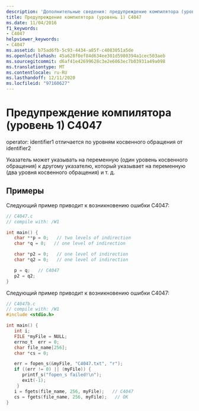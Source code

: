 ```yaml
---
description: 'Дополнительные сведения: предупреждение компилятора (уровень 1) C4047'
title: Предупреждение компилятора (уровень 1) C4047
ms.date: 11/04/2016
f1_keywords:
- C4047
helpviewer_keywords:
- C4047
ms.assetid: b75ad6fb-5c93-4434-a85f-c4083051a5de
ms.openlocfilehash: 45a628f0ef84d634ee301d5980394a1cec503aeb
ms.sourcegitcommit: d6af41e42699628c3e2e6063ec7b03931a49a098
ms.translationtype: MT
ms.contentlocale: ru-RU
ms.lasthandoff: 12/11/2020
ms.locfileid: "97160627"
---
```

# <a name="compiler-warning-level-1-c4047"></a>Предупреждение компилятора (уровень 1) C4047

operator: identifier1 отличается по уровням косвенного обращения от identifier2

Указатель может указывать на переменную (один уровень косвенного обращения) к другому указателю, который указывает на переменную (два уровня косвенного обращения) и т. д.

## <a name="examples"></a>Примеры

Следующий пример приводит к возникновению ошибки C4047:

```c
// C4047.c
// compile with: /W1

int main() {
   char **p = 0;   // two levels of indirection
   char *q = 0;   // one level of indirection

   char *p2 = 0;   // one level of indirection
   char *q2 = 0;   // one level of indirection

   p = q;   // C4047
   p2 = q2;
}
```

Следующий пример приводит к возникновению ошибки C4047:

```c
// C4047b.c
// compile with: /W1
#include <stdio.h>

int main() {
   int i;
   FILE *myFile = NULL;
   errno_t  err = 0;
   char file_name[256];
   char *cs = 0;

   err = fopen_s(&myFile, "C4047.txt", "r");
   if ((err != 0) || (myFile)) {
      printf_s("fopen_s failed!\n");
      exit(-1);
    }
   i = fgets(file_name, 256, myFile);   // C4047
   cs = fgets(file_name, 256, myFile);   // OK
}
```
